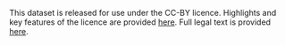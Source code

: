 This dataset is released for use under the CC-BY licence. 
Highlights and  key features of the licence are provided [here](https://creativecommons.org/licenses/by/4.0/).
Full legal text is provided [here](https://creativecommons.org/licenses/by/4.0/legalcode).
